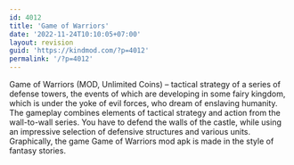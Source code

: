 ```yaml
---
id: 4012
title: 'Game of Warriors'
date: '2022-11-24T10:10:05+07:00'
layout: revision
guid: 'https://kindmod.com/?p=4012'
permalink: '/?p=4012'
---
```


Game of Warriors (MOD, Unlimited Coins) – tactical strategy of a series of defense towers, the events of which are developing in some fairy kingdom, which is under the yoke of evil forces, who dream of enslaving humanity. The gameplay combines elements of tactical strategy and action from the wall-to-wall series. You have to defend the walls of the castle, while using an impressive selection of defensive structures and various units. Graphically, the game Game of Warriors mod apk is made in the style of fantasy stories.